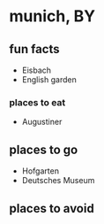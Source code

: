 # munich, BY

## fun facts

- Eisbach
- English garden

### places to eat

- Augustiner

## places to go

- Hofgarten
- Deutsches Museum

## places to avoid
